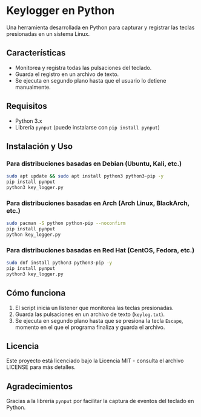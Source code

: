# Keylogger en Python

Una herramienta desarrollada en Python para capturar y registrar las teclas presionadas en un sistema Linux.

## Características
- Monitorea y registra todas las pulsaciones del teclado.
- Guarda el registro en un archivo de texto.
- Se ejecuta en segundo plano hasta que el usuario lo detiene manualmente.

## Requisitos
- Python 3.x
- Librería `pynput` (puede instalarse con `pip install pynput`)

## Instalación y Uso
### Para distribuciones basadas en Debian (Ubuntu, Kali, etc.)
```bash
sudo apt update && sudo apt install python3 python3-pip -y
pip install pynput
python3 key_logger.py
```

### Para distribuciones basadas en Arch (Arch Linux, BlackArch, etc.)
```bash
sudo pacman -S python python-pip --noconfirm
pip install pynput
python key_logger.py
```

### Para distribuciones basadas en Red Hat (CentOS, Fedora, etc.)
```bash
sudo dnf install python3 python3-pip -y
pip install pynput
python3 key_logger.py
```

## Cómo funciona
1. El script inicia un listener que monitorea las teclas presionadas.
2. Guarda las pulsaciones en un archivo de texto (`keylog.txt`).
3. Se ejecuta en segundo plano hasta que se presiona la tecla `Escape`, momento en el que el programa finaliza y guarda el archivo.

## Licencia
Este proyecto está licenciado bajo la Licencia MIT - consulta el archivo LICENSE para más detalles.

## Agradecimientos
Gracias a la librería `pynput` por facilitar la captura de eventos del teclado en Python.
